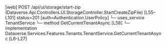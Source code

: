 [web] POST /api/ui/storage/start-zip  (Dataverse.Api.Controllers.UI.StorageController.StartCreateZipFile)  [L55–L101] status=201 [auth=Authentication.UserPolicy]
  └─ uses_service TenantService
    └─ method GetCurrentTenantAsync [L58]
      └─ implementation Dataverse.Services.Features.Tenants.TenantService.GetCurrentTenantAsync [L6-L27]

